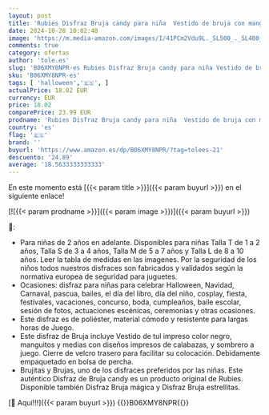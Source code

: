 ```yaml
---
layout: post
title: 'Rubies Disfraz Bruja candy para niña  Vestido de bruja con manguitos  medias y sombrero con diseños de calabacitas impresas  Original de Rubies  Ideal para halloween  carnaval y cumpleaños'
date: 2024-10-28 10:02:48
image: 'https://m.media-amazon.com/images/I/41PCm2Vdu9L._SL500_._SL400_.jpg'
comments: true
category: ofertas
author: 'tole.es'
slug: 'B06XMY8NPR-es Rubies Disfraz Bruja candy para niña Vestido de bruja con...'
sku: 'B06XMY8NPR-es'
tags: [ 'halloween','🇪🇸', ]
actualPrice: 18.02 EUR
currency: EUR
price: 18.02
comparePrice: 23.99 EUR
prodname: 'Rubies Disfraz Bruja candy para niña  Vestido de bruja con manguitos  medias y sombrero con diseños de calabacitas impresas  Original de Rubies  Ideal para halloween  carnaval y cumpleaños'
country: 'es'
flag: '🇪🇸'
brand: ''
buyurl: 'https://www.amazon.es/dp/B06XMY8NPR/?tag=tolees-21'
descuento: '24.89'
average: '18.5633333333333'
---
```


En este momento está [{{< param title >}}]({{< param buyurl >}}) en el siguiente enlace!

[![{{< param prodname >}}]({{< param image >}})]({{< param buyurl >}})

🔎:

- Para niñas de 2 años en adelante. Disponibles para niñas Talla T de 1 a 2 años, Talla S de 3 a 4 años, Talla M de 5 a 7 años y Talla L de 8 a 10 años. Leer la tabla de medidas en las imagenes. Por la seguridad de los niños todos nuestros disfraces son fabricados y validados según la normativa europea de seguridad para juguetes.
- Ocasiones: disfraz para niñas para celebrar Halloween, Navidad, Carnaval, pascua, bailes, el día del libro, día del niño, cosplay, fiesta, festivales, vacaciones, concurso, boda, cumpleaños, baile escolar, sesión de fotos, actuaciones escénicas, ceremonias y otras ocasiones.
- Este disfraz es de poliéster, material cómodo y resistente para largas horas de Juego.
- Este disfraz de Bruja incluye Vestido de tul impreso color negro, manguitos y medias con diseños impresos de calabazas, y sombrero a juego. Cierre de velcro trasero para facilitar su colocación. Debidamente empaquetado en bolsa de percha.
- Brujitas y Brujas, uno de los disfraces preferidos por las niñas. Este auténtico Disfraz de Bruja candy es un producto original de Rubies. Disponible también Disfraz Bruja mágica y Disfraz Bruja estrellitas.

[🛒 Aquí!!!]({{< param buyurl >}})
{{<world>}}B06XMY8NPR{{</world>}}
